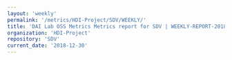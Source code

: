 ```yaml
---
layout: 'weekly'
permalink: '/metrics/HDI-Project/SDV/WEEKLY/'
title: 'DAI Lab OSS Metrics Metrics report for SDV | WEEKLY-REPORT-2018-12-30'
organization: 'HDI-Project'
repository: 'SDV'
current_date: '2018-12-30'
---
```

